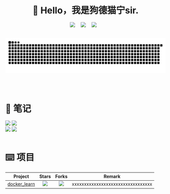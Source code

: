 <div align="center">

#  🙋 Hello，我是狗德猫宁sir.

</div>

<div align="center">
  <!-- profile logo 个人资料徽标 -->
  <div align="center">
    <a href="mailto:gf13951891236@gmail.com"><img src="https://img.shields.io/badge/Gmail-狗德猫宁sir-D14836?logo=Gmail&logoColor=white" /></a>&emsp;
    <a href="https://blog.csdn.net/weixin_44557056"><img src="https://img.shields.io/badge/CSDN-狗德猫宁sir-c32136?logo=Celery&logoColor=white" /></a>&emsp;
    <a href="https://www.zhihu.com/people/sunnyzgf"><img src="https://img.shields.io/badge/Zhihu-狗德猫宁sir-important?logo=Zhihu&logoColor=white" /></a>&emsp;
  </div>
</div>
<br>

![snake](https://raw.githubusercontent.com/goudemaoningsir/goudemaoningsir/output/github-contribution-grid-snake.svg)




<br>


<br>

# 📝  笔记

<a href="https://github.com/goudemaoningsir/Salute_Math">
<img src="https://github-readme-stats-git-masterrstaa-rickstaa.vercel.app/api/pin/?username=goudemaoningsir&repo=Salute_Math&show_icons=true&theme=dark&hide_border=false" /></a>

<a href="https://github.com/goudemaoningsir/Salute_Algorithm">
<img src="https://github-readme-stats-git-masterrstaa-rickstaa.vercel.app/api/pin/?username=goudemaoningsir&repo=Salute_Algorithm&show_icons=true&theme=radical&hide_border=false&show_description=false" /></a>

<br>

<a href="https://github.com/goudemaoningsir/Salute_Python">
<img src="https://github-readme-stats-git-masterrstaa-rickstaa.vercel.app/api/pin/?username=goudemaoningsir&repo=Salute_Python&show_icons=true&theme=merko&hide_border=false" /></a>



<a href="https://github.com/goudemaoningsir/Salute_AI">
<img src="https://github-readme-stats-git-masterrstaa-rickstaa.vercel.app/api/pin/?username=goudemaoningsir&repo=Salute_AI&show_icons=true&theme=gruvbox&hide_border=false" /></a>

<br>

<!-- 
<a href="https://github.com/goudemaoningsir/Salute_Docker">
<img src="https://github-readme-stats-git-masterrstaa-rickstaa.vercel.app/api/pin/?username=goudemaoningsir&repo=Salute_Docker&show_icons=true&theme=tokyonight&hide_border=false" /></a>

<a href="https://github.com/goudemaoningsir/Salute_Databases">
<img src="https://github-readme-stats-git-masterrstaa-rickstaa.vercel.app/api/pin/?username=goudemaoningsir&repo=Salute_Databases&show_icons=true&theme=onedark&hide_border=false" /></a>

<br>

<a href="https://github.com/goudemaoningsir/Salute_Computer_Organization">
<img src="https://github-readme-stats-git-masterrstaa-rickstaa.vercel.app/api/pin/?username=goudemaoningsir&repo=Salute_Computer_Organization&show_icons=true&theme=cobalt&hide_border=false" /></a>

<a href="https://github.com/goudemaoningsir/Salute_Operating_System">
<img src="https://github-readme-stats-git-masterrstaa-rickstaa.vercel.app/api/pin/?username=goudemaoningsir&repo=Salute_Operating_System&show_icons=true&theme=synthwave&hide_border=false" /></a>

<br>

<a href="https://github.com/goudemaoningsir/Salute_Network">
<img src="https://github-readme-stats-git-masterrstaa-rickstaa.vercel.app/api/pin/?username=goudemaoningsir&repo=Salute_Network&show_icons=true&theme=highcontrast&hide_border=false" /></a>

<a href="https://github.com/goudemaoningsir/Salute_KG">
<img src="https://github-readme-stats-git-masterrstaa-rickstaa.vercel.app/api/pin/?username=goudemaoningsir&repo=Salute_KG&show_icons=true&theme=dracula&hide_border=false" /></a>

<br>

<a href="https://github.com/goudemaoningsir/Salute_Git">
<img src="https://github-readme-stats-git-masterrstaa-rickstaa.vercel.app/api/pin/?username=goudemaoningsir&repo=Salute_Git&show_icons=true&theme=merko&hide_border=false" /></a>

-->



<br>


# ⌨️ 项目

|                        Project                         |                            Stars                             |                            Forks                             |              Remark               |
| :----------------------------------------------------: | :----------------------------------------------------------: | :----------------------------------------------------------: | :-------------------------------: |
| [docker_learn](https://github.com/eryajf/docker_learn) | ![](https://img.shields.io/github/stars/eryajf/docker_learn?color=f2f08d&logo=Undertale&logoColor=eb4630) | ![](https://img.shields.io/github/forks/eryajf/docker_learn?color=ba86eb&logo=Handshake&logoColor=ea6aa6) | xxxxxxxxxxxxxxxxxxxxxxxxxxxxxxxxx |

<br>
